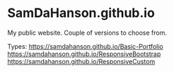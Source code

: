 # SamDaHanson.github.io 

My public website. Couple of versions to choose from.

Types:
  https://samdahanson.github.io/Basic-Portfolio
  https://samdahanson.github.io/ResponsiveBootstrap
  https://samdahanson.github.io/ResponsiveCustom
